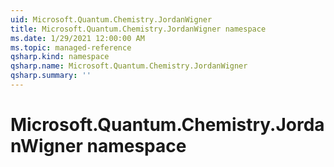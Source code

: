 ```yaml
---
uid: Microsoft.Quantum.Chemistry.JordanWigner
title: Microsoft.Quantum.Chemistry.JordanWigner namespace
ms.date: 1/29/2021 12:00:00 AM
ms.topic: managed-reference
qsharp.kind: namespace
qsharp.name: Microsoft.Quantum.Chemistry.JordanWigner
qsharp.summary: ''
---
```


# Microsoft.Quantum.Chemistry.JordanWigner namespace



